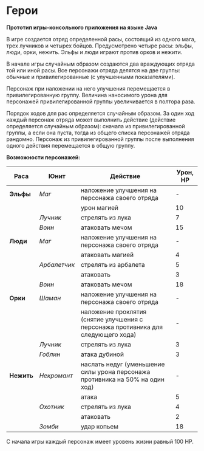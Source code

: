 # Герои

**Прототип игры-консольного приложения на языке Java**

<p>В игре создается отряд определенной расы, состоящий из одного мага,
трех лучников и четырех бойцов. Предусмотрено четыре расы: эльфы, люди,
орки, нежить. Эльфы и люди играют против орков и нежити.</p>

<p>В начале игры случайным образом создаются два враждующих отряда той или иной расы.
Все персонажи отряда делятся на две группы: обычные и привилегированные (с улучшенными показателями). </p>
Персонаж при наложении на него улучшения перемещается в привилегированную группу. 
Величина наносимого урона для персонажей привилегированной группы увеличивается в полтора раза. 

<p>Порядок ходов для рас определяется случайным образом. За один ход каждый персонаж отряда может выполнить действие (действие определяется случайным образом): сначала из привилегированной группы, а если она пуста, тогда из общего списка персонажей отряда рандомно. Персонаж из привилегированной группы после выполнения одного действия перемещается в общую группу. </p>

**Возможности персонажей:**

| Раса | Юнит  | Действие | Урон, HP |
| --- | --- | --- | --- |
|**Эльфы** |*Маг*|наложение улучшения на персонажа своего отряда|-
|||урон магией| 10
||*Лучник*|стрелять из лука|7
||*Воин*|атаковать мечом|15
**Люди**|*Маг*|наложение улучшения на персонажа своего отряда|-|
|||атаковать магией|4
||*Арбалетчик*|стрелять из арбалета|5
|||атаковать|3
||*Воин*|атаковать мечом|18
**Орки**|*Шаман*|наложение улучшения на персонажа своего отряда|-
|||наложение проклятия (снятие улучшения с персонажа противника для следующего хода)|-
||*Лучник*|стрелять из лука|3
||*Гоблин*|атака дубиной|3
**Нежить**|*Некромант*|наслать недуг (уменьшение силы урона персонажа противника на 50% на один ход)|-
|||атака|5
||*Охотник*|стрелять из лука|4
|||атаковать|2
||*Зомби*|удар копьем|18

С начала игры каждый персонаж имеет уровень жизни равный 100 HP.
